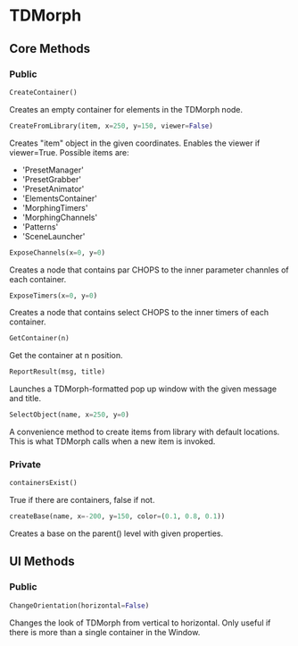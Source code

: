 # TDMorph 

## Core Methods

### Public

```python
CreateContainer()
```
Creates an empty container for elements in the TDMorph node.

```python
CreateFromLibrary(item, x=250, y=150, viewer=False)
```
Creates "item" object in the given coordinates. Enables the viewer if viewer=True. Possible items are:
  * 'PresetManager'
  * 'PresetGrabber'
  * 'PresetAnimator'
  * 'ElementsContainer'
  * 'MorphingTimers'
  * 'MorphingChannels'
  * 'Patterns'
  * 'SceneLauncher'

```python
ExposeChannels(x=0, y=0)
```
Creates a node that contains par CHOPS to the inner parameter channles of each container.

```python
ExposeTimers(x=0, y=0)
```
Creates a node that contains select CHOPS to the inner timers of each container.

```python
GetContainer(n)
```
Get the container at n position.

```python
ReportResult(msg, title)
```
Launches a TDMorph-formatted pop up window with the given message and title.

```python
SelectObject(name, x=250, y=0)
```
A convenience method to create items from library with default locations. This is what TDMorph calls when a new item is invoked.

### Private

```python
containersExist()
```
True if there are containers, false if not.

```python
createBase(name, x=-200, y=150, color=(0.1, 0.8, 0.1))
```
Creates a base on the parent() level with given properties.

## UI Methods

### Public

```python
ChangeOrientation(horizontal=False)
```
Changes the look of TDMorph from vertical to horizontal. Only useful if there is more than a single container in the Window.

